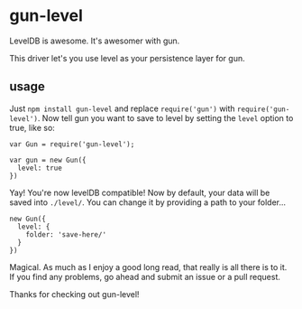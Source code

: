 # gun-level

LevelDB is awesome. It's awesomer with gun.

This driver let's you use level as your persistence layer for gun.

## usage

Just `npm install gun-level` and replace `require('gun')` with `require('gun-level')`. Now tell gun you want to save to level by setting the `level` option to true, like so:

```
var Gun = require('gun-level');

var gun = new Gun({
  level: true
})
```

Yay! You're now levelDB compatible! Now by default, your data will be saved into `./level/`. You can change it by providing a path to your folder...

```
new Gun({
  level: {
    folder: 'save-here/'
  }
})
```

Magical. As much as I enjoy a good long read, that really is all there is to it. If you find any problems, go ahead and submit an issue or a pull request.

Thanks for checking out gun-level!
